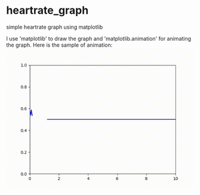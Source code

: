 # heartrate_graph
simple heartrate graph using matplotlib

I use 'matplotlib' to draw the graph and 'matplotlib.animation' for animating the graph. 
Here is the sample of animation: 
![](sample.gif)
